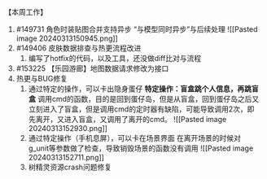 

【本周工作】
1. #149731 角色时装贴图合并支持异步 “与模型同时异步”与后续处理
	![[Pasted image 20240313150945.png]]
2. #149406 皮肤数据排查与热更流程改进
	1. 编写了hotfix的代码，以及工具，还没做diff比对与流程
3. #153225 【乐园游廊】地图数据请求修改为接口
4. 热更与BUG修复
	1. 通过特定的操作，可以卡出隐身蛋仔
			**特定操作：盲盒跳个人信息，再跳盲盒**
				调用cmd的函数，目的是回到蛋仔岛，但是从盲盒，回到蛋仔岛之后又立刻进入了盲盒，但是调用cmd的定时器有缺陷，可能导致调用2次，即先离开，又进入盲盒，又调用了离开的cmd。
				![[Pasted image 20240313152930.png]]
	1. 通过特定操作（手机息屏），可以卡在场景界面
			在离开场景的时候对g_unit等参数做了检查，导致销毁场景的函数没有调用
				![[Pasted image 20240313152711.png]]
	1. 树精灵资源crash问题修复



